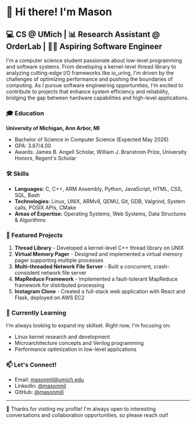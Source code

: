 # 👋 Hi there! I'm Mason

## 💻 CS @ UMich | 📊 Research Assistant @ OrderLab | 🧑‍💻 Aspiring Software Engineer

I'm a computer science student passionate about low-level programming and software systems. From developing a kernel-level thread library to analyzing cutting-edge I/O frameworks like io_uring, I'm driven by the challenges of optimizing performance and pushing the boundaries of computing. As I pursue software engineering opportunities, I'm excited to contribute to projects that enhance system efficiency and reliability, bridging the gap between hardware capabilities and high-level applications.

### 🎓 Education

**University of Michigan, Ann Arbor, MI**
- Bachelor of Science in Computer Science (Expected May 2026)
- GPA: 3.87/4.00
- Awards: James B. Angell Scholar, William J. Branstrom Prize, University Honors, Regent's Scholar

### 🛠 Skills

- **Languages:** C, C++, ARM Assembly, Python, JavaScript, HTML, CSS, SQL, Bash
- **Technologies:** Linux, UNIX, ARMv8, QEMU, Git, GDB, Valgrind, System calls, POSIX APIs, CMake
- **Areas of Expertise:** Operating Systems, Web Systems, Data Structures & Algorithms

### 🚀 Featured Projects

1. **Thread Library** - Developed a kernel-level C++ thread library on UNIX
2. **Virtual Memory Pager** - Designed and implemented a virtual memory pager supporting multiple processes
3. **Multi-threaded Network File Server** - Built a concurrent, crash-consistent network file server
4. **MapReduce Framework** - Implemented a fault-tolerant MapReduce framework for distributed processing
5. **Instagram Clone** - Created a full-stack web application with React and Flask, deployed on AWS EC2

### 🌱 Currently Learning

I'm always looking to expand my skillset. Right now, I'm focusing on:
- Linux kernel research and development
- Microarchitecture concepts and Verilog programming
- Performance optimization in low-level applications

### 📫 Let's Connect!

- Email: <masonmil@umich.edu>
- LinkedIn: [@masonmil](https://www.linkedin.com/in/masonmil)
- GitHub: [@masonmill](https://github.com/masonmill)

---

🙏 Thanks for visiting my profile! I'm always open to interesting conversations and collaboration opportunities, so please reach out!

